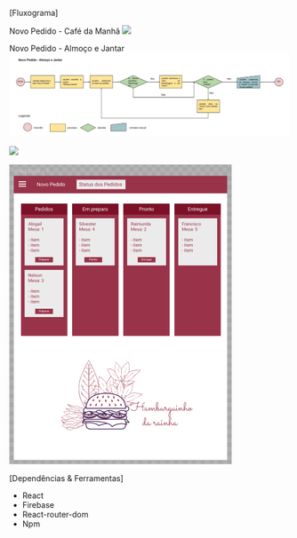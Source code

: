 [Fluxograma]

Novo Pedido - Café da Manhã
![](/src/images/Novo_Cafe.png)

Novo Pedido - Almoço e Jantar
![](/src/images/Novo_Pedido_Outros.png)

![](/src/images/prototype1.png)

![](/src/images/prototype2.png)

[Dependências & Ferramentas]

+ React
+ Firebase
+ React-router-dom
+ Npm